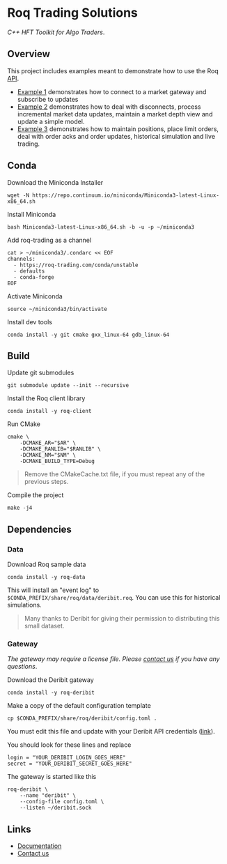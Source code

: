 # Roq Trading Solutions

*C++ HFT Toolkit for Algo Traders*.


## Overview

This project includes examples meant to demonstrate
how to use the Roq [API](https://github.com/roq-trading/roq-api).

* [Example 1](./src/roq/samples/example-1/README.md)
  demonstrates how to connect to a market gateway and
  subscribe to updates
* [Example 2](./src/roq/samples/example-1/README.md)
  demonstrates how to deal with disconnects, process
  incremental market data updates, maintain a market
  depth view and update a simple model.
* [Example 3](./src/roq/samples/example-1/README.md)
  demonstrates how to maintain positions, place limit
  orders, deal with order acks and order updates,
  historical simulation and live trading.


## Conda

Download the Miniconda Installer

```
wget -N https://repo.continuum.io/miniconda/Miniconda3-latest-Linux-x86_64.sh
```

Install Miniconda

```
bash Miniconda3-latest-Linux-x86_64.sh -b -u -p ~/miniconda3
```

Add roq-trading as a channel

```
cat > ~/miniconda3/.condarc << EOF
channels:
  - https://roq-trading.com/conda/unstable
  - defaults
  - conda-forge
EOF
```

Activate Miniconda

```
source ~/miniconda3/bin/activate
```

Install dev tools

```
conda install -y git cmake gxx_linux-64 gdb_linux-64
```

## Build

Update git submodules

```
git submodule update --init --recursive
```

Install the Roq client library

```
conda install -y roq-client
```

Run CMake

```
cmake \
    -DCMAKE_AR="$AR" \
    -DCMAKE_RANLIB="$RANLIB" \
    -DCMAKE_NM="$NM" \
    -DCMAKE_BUILD_TYPE=Debug
```

> Remove the CMakeCache.txt file, if you must
> repeat any of the previous steps.

Compile the project

```
make -j4
```

## Dependencies

### Data

Download Roq sample data

```
conda install -y roq-data
```

This will install an "event log" to
`$CONDA_PREFIX/share/roq/data/deribit.roq`.
You can use this for historical simulations.

> Many thanks to Deribit for giving their permission
> to distributing this small dataset.

### Gateway

*The gateway may require a license file.
Please [contact us](mailto:info@roq-trading.com)
if you have any questions*.

Download the Deribit gateway

```
conda install -y roq-deribit
```

Make a copy of the default configuration template

```
cp $CONDA_PREFIX/share/roq/deribit/config.toml .
```

You must edit this file and update with your
Deribit API credentials
([link](https://test.deribit.com/main#/account?scrollTo=api)).

You should look for these lines and replace

```
login = "YOUR_DERIBIT_LOGIN_GOES_HERE"
secret = "YOUR_DERIBIT_SECRET_GOES_HERE"
```

The gateway is started like this

```
roq-deribit \
    --name "deribit" \
    --config-file config.toml \
    --listen ~/deribit.sock
```

## Links

* [Documentation](https://roq-trading.com/docs)
* [Contact us](mailto:info@roq-trading.com)
